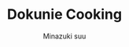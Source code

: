 --- 
slug: "dokunie-cooking"
title: "Dokunie Cooking"
publishdate: "2018-12-25"
src: "https://365manga.net/manga/dokunie-cooking"
author: "Minazuki suu"
image: "https://data.365manga.net/images/thumbnails/32667-dokunie-cooking.jpg"
tags: ["Comedy","Ecchi","Fantasy","Mature","Seinen"]
chapters: ["Chapter 23: Targeted Monster-san (prequel) ","Chapter 22: Catch Me ","Chapter 21: The Monster Is A Gentleman ","Chapter 20: Love Song For Kerubiel ","Chapter 19: Food Terrorism ","Chapter 18: Hey Popa! You Came To Apologize"," Not Fight! ","Chapter 17: Inferno Of Hell (sequel) ","Chapter 16: Inferno Of Hell (prequel) ","Chapter 15 ","Chapter 14: Shaking Acorn Village ","Chapter 13: Iron Flower ","Chapter 12: The Elven Sacrifice ","Chapter 11:  the Angel In Black ","Chapter 10 ","Chapter 9 ","Chapter 8 ","Chapter 7 ","Chapter 6 ","Chapter 5 ","Chapter 4 ","Chapter 3 ","Chapter 2 ","Chapter 1"]
chapterlinks: ["https://365manga.net/dokunie-cooking/chapter-23.html","https://365manga.net/dokunie-cooking/chapter-22.html","https://365manga.net/dokunie-cooking/chapter-21.html","https://365manga.net/dokunie-cooking/chapter-20.html","https://365manga.net/dokunie-cooking/chapter-19.html","https://365manga.net/dokunie-cooking/chapter-18.html","https://365manga.net/dokunie-cooking/chapter-17.html","https://365manga.net/dokunie-cooking/chapter-16.html","https://365manga.net/dokunie-cooking/chapter-15.html","https://365manga.net/dokunie-cooking/chapter-14.html","https://365manga.net/dokunie-cooking/chapter-13.html","https://365manga.net/dokunie-cooking/chapter-12.html","https://365manga.net/dokunie-cooking/chapter-11.html","https://365manga.net/dokunie-cooking/chapter-10.html","https://365manga.net/dokunie-cooking/chapter-9.html","https://365manga.net/dokunie-cooking/chapter-8.html","https://365manga.net/dokunie-cooking/chapter-7.html","https://365manga.net/dokunie-cooking/chapter-6.html","https://365manga.net/dokunie-cooking/chapter-5.html","https://365manga.net/dokunie-cooking/chapter-4.html","https://365manga.net/dokunie-cooking/chapter-3.html","https://365manga.net/dokunie-cooking/chapter-2.html","https://365manga.net/dokunie-cooking/chapter-1.html"]
description: "A monster appears close to a village. To prevent it from attacking, the villagers offer it the town's only virgin, Popa, as a sacrifice. The monster doesn't like the taste..."
---